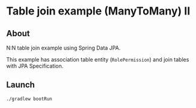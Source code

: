# Table join example (ManyToMany) II

## About

N:N table join example using Spring Data JPA.

This example has association table entity (`RolePermission`) and
join tables with JPA Specification.

## Launch

```
./gradlew bootRun
```
